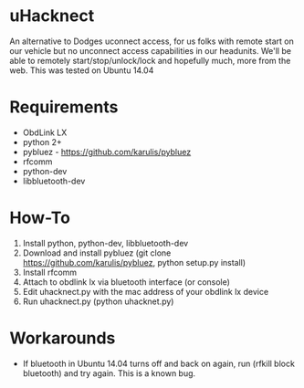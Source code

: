 # uHacknect
An alternative to Dodges uconnect access, for us folks with remote start on our vehicle but no unconnect access capabilities in our headunits. We'll be able to remotely start/stop/unlock/lock and hopefully much, more from the web. This was tested on Ubuntu 14.04

# Requirements
*  ObdLink LX
*  python 2+
*  pybluez - https://github.com/karulis/pybluez
*  rfcomm
*  python-dev
*  libbluetooth-dev

# How-To
1.  Install python, python-dev, libbluetooth-dev
2.  Download and install pybluez (git clone https://github.com/karulis/pybluez, python setup.py install)
3.  Install rfcomm
4.  Attach to obdlink lx via bluetooth interface (or console)
5.  Edit uhacknect.py with the mac address of your obdlink lx device
6.  Run uhacknect.py (python uhacknet.py)

# Workarounds

*  If bluetooth in Ubuntu 14.04 turns off and back on again, run (rfkill block bluetooth) and try again. This is a known bug.

